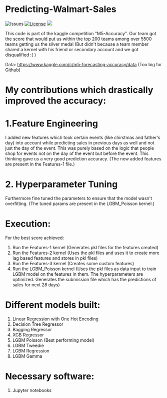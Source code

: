 # Predicting-Walmart-Sales

![Issues](https://img.shields.io/github/issues/shlok-sethia/Walmart-Forecasting)
[![License](https://img.shields.io/github/license/shlok-sethia/Walmart-Forecasting)](https://github.com/shlok-sethia/Walmart-Forecasting/blob/master/LICENSE)
![](https://img.shields.io/github/repo-size/shlok-sethia/Walmart-Forecasting.svg?label=Repo%20size&style=flat-square)&nbsp;

This code is part of the kaggle competition "M5-Accuracy". Our team got the score that would put us within the top 200 teams among over 5500 teams getting us the silver medal (But didn't because a team member shared a kernel with his friend or secondary account and we got disqualified :(  )

Data: https://www.kaggle.com/c/m5-forecasting-accuracy/data (Too big for Github)

# My contributions which drastically improved the accuracy:
# 1.Feature Engineering
I added new features which took certain events (like chirstmas and father's day) into account while predicting sales in previous days as well and not just the
day of the event. This was purely based on the logic that people shop for events not on the day of the event but before the event. This thinking gave us a very good prediction accuracy. (The new added features are present in the Features-1 file.)

# 2. Hyperparameter Tuning
Furthermore fine tuned the parameters to ensure that the model wasn't overfitting. (The tuned params are present in the LGBM_Poisson kernel.)

# Execution:
For the best score achieved:
1. Run the Features-1 kernel (Generates pkl files for the features created)
2. Run the Features-2 kernel (Uses the pkl files and uses it to create more lag based features and stores in pkl files)
3. Run the Features-3 kernel (Creates some custom features)
4. Run the LGBM_Poisson kernel (Uses the pkl files as data input to train LGBM model on the features in them. The hyperparameters are optimized. Generates the submission file which has the predictions of sales for next 28 days)

# Different models built:
1. Linear Regression with One Hot Encoding
2. Decision Tree Regressor
3. Bagging Regressor 
4. XGB Regressor
5. LGBM Poisson (Best performing model)
6. LGBM Tweedie
7. LGBM Regression
8. LGBM Gamma

# Necessary software: 
1. Jupyter notebooks
